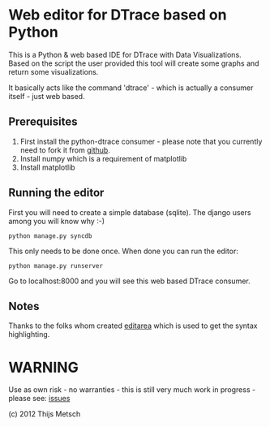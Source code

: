 Web editor for DTrace based on Python
==============

This is a Python &amp; web based IDE for DTrace with Data Visualizations. Based
on the script the user provided this tool will create some graphs and return
some visualizations.

It basically acts like the command 'dtrace' - which is actually a consumer
itself - just web based.

Prerequisites
-------------

 1. First install the python-dtrace consumer - please note that you currently
    need to fork it from [github](https://github.com/tmetsch/python-dtrace).
 1. Install numpy which is a requirement of matplotlib
 1. Install matplotlib

Running the editor
------------------

First you will need to create a simple database (sqlite). The django users
among you will know why :-)

    python manage.py syncdb

This only needs to be done once. When done you can run the editor:

    python manage.py runserver

Go to localhost:8000 and you will see this web based DTrace consumer.

Notes
-----

Thanks to the folks whom created [editarea](http://www.cdolivet.com/editarea/)
which is used to get the syntax highlighting.

WARNING
=======
Use as own risk - no warranties - this is still very much work in progress -
please see: [issues](https://github.com/tmetsch/dtrace-web-ide/issues 'Issues')

(c) 2012 Thijs Metsch
